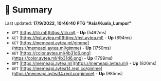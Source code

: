 # 📖 Summary
Last updated: **17/9/2022, 10:46:40 PTG "Asia/Kuala_Lumpur"**

- `GET` [https://lilr.ml](https://lilr.ml) - **Up** (5492ms)
- `GET` [https://hst.aytea.ml](https://hst.aytea.ml) - **Up** (894ms)
- `GET` [https://memeapi.aytea.ml/gimme](https://memeapi.aytea.ml/gimme) - **Up** (1750ms)
- `GET` [https://color.aytea.ml/4b31d6.png](https://color.aytea.ml/4b31d6.png) - **Up** (1799ms)
- `GET` [https://memeapi.aytea.ml](https://memeapi.aytea.ml) - **Up** (820ms)
- `GET` [https://memeapi.aytea14.repl.co/gimme](https://memeapi.aytea14.repl.co/gimme) - **Up** (985ms)
